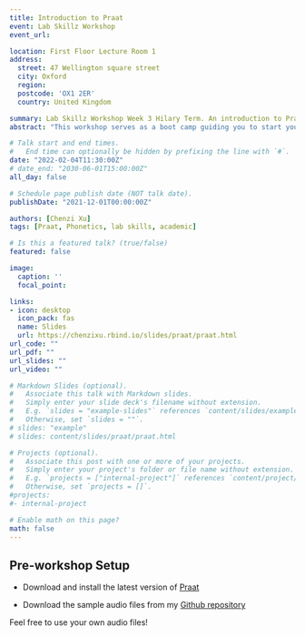 ```yaml
---
title: Introduction to Praat
event: Lab Skillz Workshop
event_url: 

location: First Floor Lecture Room 1
address:
  street: 47 Wellington square street
  city: Oxford
  region: 
  postcode: 'OX1 2ER'
  country: United Kingdom

summary: Lab Skillz Workshop Week 3 Hilary Term. An introduction to Praat and Praat scripting, for linguistic students.
abstract: "This workshop serves as a boot camp guiding you to start your phonetic analyses using Praat. Instead of listing out how to perform a specific function, it focuses on introducing a sustainable workflow that bootstraps our knowledge to start our own analyses as quickly as possible."

# Talk start and end times.
#   End time can optionally be hidden by prefixing the line with `#`.
date: "2022-02-04T11:30:00Z"
# date_end: "2030-06-01T15:00:00Z"
all_day: false

# Schedule page publish date (NOT talk date).
publishDate: "2021-12-01T00:00:00Z"

authors: [Chenzi Xu]
tags: [Praat, Phonetics, lab skills, academic]

# Is this a featured talk? (true/false)
featured: false

image:
  caption: ''
  focal_point: 

links:
- icon: desktop
  icon_pack: fas
  name: Slides
  url: https://chenzixu.rbind.io/slides/praat/praat.html
url_code: ""
url_pdf: ""
url_slides: ""
url_video: ""

# Markdown Slides (optional).
#   Associate this talk with Markdown slides.
#   Simply enter your slide deck's filename without extension.
#   E.g. `slides = "example-slides"` references `content/slides/example-slides.md`.
#   Otherwise, set `slides = ""`.
# slides: "example"
# slides: content/slides/praat/praat.html

# Projects (optional).
#   Associate this post with one or more of your projects.
#   Simply enter your project's folder or file name without extension.
#   E.g. `projects = ["internal-project"]` references `content/project/deep-learning/index.md`.
#   Otherwise, set `projects = []`.
#projects:
#- internal-project

# Enable math on this page?
math: false
---
```


## Pre-workshop Setup

- Download and install the latest version of [Praat](https://www.fon.hum.uva.nl/praat/)

- Download the sample audio files from my [Github repository](https://github.com/chenchenzi/praat_tut/tree/main)

Feel free to use your own audio files!